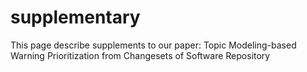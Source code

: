 # supplementary
This page describe supplements to our paper: Topic Modeling-based Warning Prioritization from Changesets of Software Repository 

